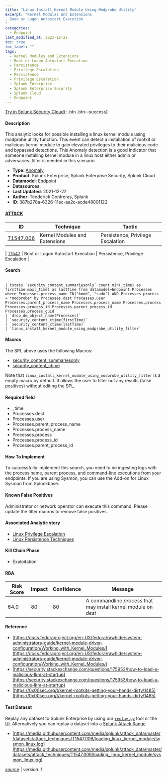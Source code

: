 ```yaml
---
title: "Linux Install Kernel Module Using Modprobe Utility"
excerpt: "Kernel Modules and Extensions
, Boot or Logon Autostart Execution
"
categories:
  - Endpoint
last_modified_at: 2021-12-22
toc: true
toc_label: ""
tags:
  - Kernel Modules and Extensions
  - Boot or Logon Autostart Execution
  - Persistence
  - Privilege Escalation
  - Persistence
  - Privilege Escalation
  - Splunk Enterprise
  - Splunk Enterprise Security
  - Splunk Cloud
  - Endpoint
---
```




[Try in Splunk Security Cloud](https://www.splunk.com/en_us/cyber-security.html){: .btn .btn--success}

#### Description

This analytic looks for possible installing a linux kernel module using modprobe utility function. This event can detect a installation of rootkit or malicious kernel module to gain elevated privileges to their malicious code and bypassed detections. This Anomaly detection is a good indicator that someone installing kernel module in a linux host either admin or adversaries. filter is needed in this scenario

- **Type**: [Anomaly](https://github.com/splunk/security_content/wiki/object-Analytic-Types)
- **Product**: Splunk Enterprise, Splunk Enterprise Security, Splunk Cloud
- **Datamodel**: [Endpoint](https://docs.splunk.com/Documentation/CIM/latest/User/Endpoint)
- **Datasources**: 
- **Last Updated**: 2021-12-22
- **Author**: Teoderick Contreras, Splunk
- **ID**: 387b278a-6326-11ec-aa2c-acde48001122


#### [ATT&CK](https://attack.mitre.org/)

| ID             | Technique        |  Tactic             |
| -------------- | ---------------- |-------------------- |
| [T1547.006](https://attack.mitre.org/techniques/T1547/006/) | Kernel Modules and Extensions | Persistence, Privilege Escalation |

| [T1547](https://attack.mitre.org/techniques/T1547/) | Boot or Logon Autostart Execution | Persistence, Privilege Escalation |

#### Search

```

| tstats `security_content_summariesonly` count min(_time) as firstTime max(_time) as lastTime from datamodel=Endpoint.Processes where Processes.process_name IN("kmod", "sudo") AND Processes.process = *modprobe* by Processes.dest Processes.user Processes.parent_process_name Processes.process_name Processes.process Processes.process_id Processes.parent_process_id Processes.process_guid 
| `drop_dm_object_name(Processes)` 
| `security_content_ctime(firstTime)` 
| `security_content_ctime(lastTime)` 
| `linux_install_kernel_module_using_modprobe_utility_filter`
```

#### Macros
The SPL above uses the following Macros:
* [security_content_summariesonly](https://github.com/splunk/security_content/blob/develop/macros/security_content_summariesonly.yml)
* [security_content_ctime](https://github.com/splunk/security_content/blob/develop/macros/security_content_ctime.yml)

Note that `linux_install_kernel_module_using_modprobe_utility_filter` is a empty macro by default. It allows the user to filter out any results (false positives) without editing the SPL.

#### Required field
* _time
* Processes.dest
* Processes.user
* Processes.parent_process_name
* Processes.process_name
* Processes.process
* Processes.process_id
* Processes.parent_process_id


#### How To Implement
To successfully implement this search, you need to be ingesting logs with the process name, parent process, and command-line executions from your endpoints. If you are using Sysmon, you can use the Add-on for Linux Sysmon from Splunkbase.

#### Known False Positives
Administrator or network operator can execute this command. Please update the filter macros to remove false positives.

#### Associated Analytic story
* [Linux Privilege Escalation](/stories/linux_privilege_escalation)
* [Linux Persistence Techniques](/stories/linux_persistence_techniques)


#### Kill Chain Phase
* Exploitation



#### RBA

| Risk Score  | Impact      | Confidence   | Message      |
| ----------- | ----------- |--------------|--------------|
| 64.0 | 80 | 80 | A commandline $process$ that may install kernel module on $dest$ |




#### Reference

* [https://docs.fedoraproject.org/en-US/fedora/rawhide/system-administrators-guide/kernel-module-driver-configuration/Working_with_Kernel_Modules/](https://docs.fedoraproject.org/en-US/fedora/rawhide/system-administrators-guide/kernel-module-driver-configuration/Working_with_Kernel_Modules/)
* [https://security.stackexchange.com/questions/175953/how-to-load-a-malicious-lkm-at-startup](https://security.stackexchange.com/questions/175953/how-to-load-a-malicious-lkm-at-startup)
* [https://0x00sec.org/t/kernel-rootkits-getting-your-hands-dirty/1485](https://0x00sec.org/t/kernel-rootkits-getting-your-hands-dirty/1485)



#### Test Dataset
Replay any dataset to Splunk Enterprise by using our [`replay.py`](https://github.com/splunk/attack_data#using-replaypy) tool or the [UI](https://github.com/splunk/attack_data#using-ui).
Alternatively you can replay a dataset into a [Splunk Attack Range](https://github.com/splunk/attack_range#replay-dumps-into-attack-range-splunk-server)


* [https://media.githubusercontent.com/media/splunk/attack_data/master/datasets/attack_techniques/T1547.006/loading_linux_kernel_module/sysmon_linux.log](https://media.githubusercontent.com/media/splunk/attack_data/master/datasets/attack_techniques/T1547.006/loading_linux_kernel_module/sysmon_linux.log)



[*source*](https://github.com/splunk/security_content/tree/develop/detections/endpoint/linux_install_kernel_module_using_modprobe_utility.yml) \| *version*: **1**
